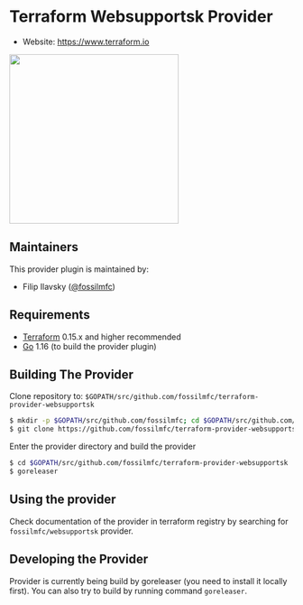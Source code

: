 Terraform Websupportsk Provider
=============================

- Website: https://www.terraform.io

<img src="https://cdn.rawgit.com/hashicorp/terraform-website/master/content/source/assets/images/logo-hashicorp.svg" width="300px">

Maintainers
-----------

This provider plugin is maintained by:

* Filip Ilavsky ([@fossilmfc](https://github.com/fossilmfc))

Requirements
------------

-	[Terraform](https://www.terraform.io/downloads.html) 0.15.x and higher recommended
-	[Go](https://golang.org/doc/install) 1.16 (to build the provider plugin)

Building The Provider
---------------------

Clone repository to: `$GOPATH/src/github.com/fossilmfc/terraform-provider-websupportsk`

```sh
$ mkdir -p $GOPATH/src/github.com/fossilmfc; cd $GOPATH/src/github.com/fossilmfc
$ git clone https://github.com/fossilmfc/terraform-provider-websupportsk
```

Enter the provider directory and build the provider

```sh
$ cd $GOPATH/src/github.com/fossilmfc/terraform-provider-websupportsk
$ goreleaser
```

Using the provider
----------------------
Check documentation of the provider in terraform registry by searching for `fossilmfc/websupportsk` provider.

Developing the Provider
---------------------------

Provider is currently being build by goreleaser (you need to install it locally first). 
You can also try to build by running command `goreleaser`.